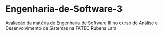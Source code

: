 # Engenharia-de-Software-3
Avaliação da matéria de Engenharia de Software III no curso de Análise e Desenvolvimento de Sistemas na FATEC Rubens Lara
